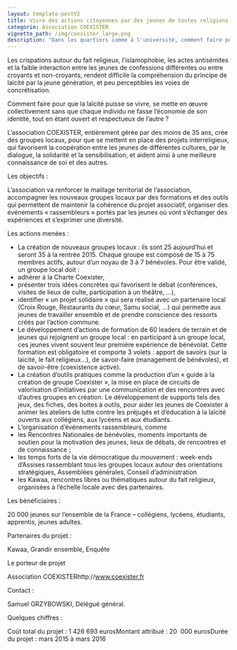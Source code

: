 ```yaml
---
layout: template-postV2
title: Vivre des actions citoyennes par des jeunes de toutes religions
categorie: Association COEXISTER
vignette_path: /img/coexister_large.png
description: "Dans les quartiers comme à l'université, comment faire pour que la laïcité puisse se vivre ?"
---
```


Les crispations autour du fait religieux, l’islamophobie, les actes antisémites et la faible interaction entre les jeunes de confessions différentes ou entre croyants et non-croyants, rendent difficile la compréhension du principe de laïcité par la jeune génération, et peu perceptibles les voies de concrétisation.

Comment faire pour que la laïcité puisse se vivre, se mette en œuvre collectivement sans que chaque individu ne fasse l’économie de son identité, tout en étant ouvert et respectueux de l’autre ?

L’association COEXISTER, entièrement gérée par des moins de 35 ans, crée des groupes locaux, pour que se mettent en place des projets interreligieux, qui favorisent la coopération entre les jeunes de différentes cultures, par le dialogue, la solidarité et la sensibilisation, et aident ainsi à une meilleure connaissance de soi et des autres.

Les objectifs :

L’association va renforcer le maillage territorial de l’association, accompagner les nouveaux groupes locaux par des formations et des outils qui permettent de maintenir la cohérence du projet associatif, organiser des événements « rassembleurs » portés par les jeunes où vont s’échanger des expériences et s’exprimer une diversité.

Les actions menées :

* La création de nouveaux groupes locaux : ils sont 25 aujourd’hui et seront 35 à la rentrée 2015. Chaque groupe est composé de 15 à 75 membres actifs, autour d’un noyau de 3 à 7 bénévoles. Pour être validé, un groupe local doit :
* adhérer à la Charte Coexister,
* présenter trois idées concrètes qui favorisent le débat (conférences, visites de lieux de culte, participation à un théâtre, …),
* identifier « un projet solidaire » qui sera réalisé avec un partenaire local (Croix Rouge, Restaurants du cœur, Samu social, …) qui permette aux jeunes de travailler ensemble et de prendre conscience des ressorts créés par l’action commune.
* Le développement d’actions de formation de 60 leaders de terrain et de jeunes qui rejoignent un groupe local : en participant à un groupe local, ces jeunes vivent souvent leur première expérience de bénévolat. Cette formation est obligatoire et comporte 3 volets : apport de savoirs (sur la laïcité, le fait religieux…), de savoir-faire (management de bénévoles), et de savoir-être (coexistence active).
* La création d’outils pratiques comme la production d’un « guide à la création de groupe Coexister », la mise en place de circuits de valorisation d’initiatives par une communication et des rencontres avec d’autres groupes en création. Le développement de supports tels des jeux, des fiches, des boites à outils, pour aider les jeunes de Coexister à animer les ateliers de lutte contre les préjugés et d’éducation à la laïcité ouverts aux collégiens, aux lycéens et aux étudiants.
* L’organisation d’événements rassembleurs, comme
* les Rencontres Nationales de bénévoles, moments importants de soutien pour la motivation des jeunes, lieux de débats, de rencontres et de connaissance ;
* les temps forts de la vie démocratique du mouvement : week-ends d’Assises rassemblant tous les groupes locaux autour des orientations stratégiques, Assemblées générales, Conseil d’administration
* les Kawaa, rencontres libres ou thématiques autour du fait religieux,  organisées à l’échelle locale avec des partenaires.


Les bénéficiaires :

20 000 jeunes sur l’ensemble de la France – collégiens, lycéens, étudiants, apprentis, jeunes adultes.

Partenaires du projet :

Kawaa, Grandir ensemble, Enquête

Le porteur de projet

Association COEXISTERhttp://www.coexister.fr

Contact :

Samuel GRZYBOWSKI, Délégué général.

Quelques chiffres :

Coût total du projet : 1 426 693 eurosMontant attribué : 20  000 eurosDurée du projet : mars 2015 à mars 2016
